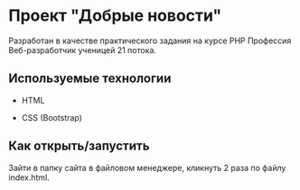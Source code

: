 # Проект "Добрые новости"

Разработан в качестве практического задания на курсе PHP Профессия Веб-разработчик ученицей 21 потока.

## Используемые технологии

* HTML

* CSS (Bootstrap)


## Как открыть/запустить

Зайти в папку сайта в файловом менеджере, кликнуть 2 раза по файлу index.html.